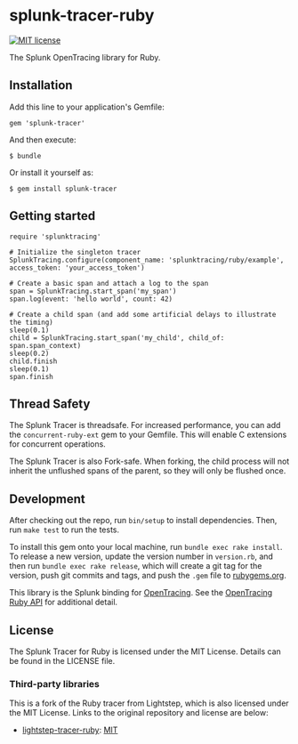 # splunk-tracer-ruby

[![MIT license](http://img.shields.io/badge/license-MIT-blue.svg)](http://opensource.org/licenses/MIT)

The Splunk OpenTracing library for Ruby.

## Installation

Add this line to your application's Gemfile:

    gem 'splunk-tracer'


And then execute:

    $ bundle

Or install it yourself as:

    $ gem install splunk-tracer


## Getting started

    require 'splunktracing'

    # Initialize the singleton tracer
    SplunkTracing.configure(component_name: 'splunktracing/ruby/example', access_token: 'your_access_token')

    # Create a basic span and attach a log to the span
    span = SplunkTracing.start_span('my_span')
    span.log(event: 'hello world', count: 42)

    # Create a child span (and add some artificial delays to illustrate the timing)
    sleep(0.1)
    child = SplunkTracing.start_span('my_child', child_of: span.span_context)
    sleep(0.2)
    child.finish
    sleep(0.1)
    span.finish

## Thread Safety

The Splunk Tracer is threadsafe. For increased performance, you can add the
`concurrent-ruby-ext` gem to your Gemfile. This will enable C extensions for
concurrent operations.

The Splunk Tracer is also Fork-safe. When forking, the child process will
not inherit the unflushed spans of the parent, so they will only be flushed
once.

## Development

After checking out the repo, run `bin/setup` to install dependencies. Then, run `make test` to run the tests.

To install this gem onto your local machine, run `bundle exec rake install`. To release a new version, update the version number in `version.rb`, and then run `bundle exec rake release`, which will create a git tag for the version, push git commits and tags, and push the `.gem` file to [rubygems.org](https://rubygems.org).




This library is the Splunk binding for [OpenTracing](http://opentracing.io/). See the [OpenTracing Ruby API](https://github.com/opentracing/opentracing-ruby) for additional detail.

## License

The Splunk Tracer for Ruby is licensed under the MIT License. Details can be found in the LICENSE file.

### Third-party libraries

This is a fork of the Ruby tracer from Lightstep, which is also licensed under the MIT License. Links to the original repository and license are below:

* [lightstep-tracer-ruby][lightstep]: [MIT][lightstep-license]

[lightstep]:                      https://github.com/lightstep/lightstep-tracer-ruby
[lightstep-license]:              https://github.com/lightstep/lightstep-tracer-ruby/blob/master/LICENSE
